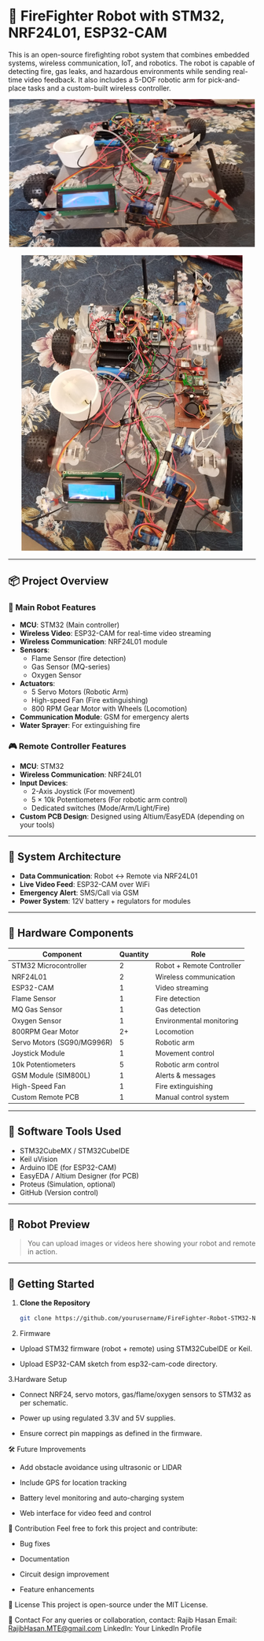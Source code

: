 # 🚒 FireFighter Robot with STM32, NRF24L01, ESP32-CAM

This is an open-source firefighting robot system that combines embedded systems, wireless communication, IoT, and robotics. The robot is capable of detecting fire, gas leaks, and hazardous environments while sending real-time video feedback. It also includes a 5-DOF robotic arm for pick-and-place tasks and a custom-built wireless controller.
<p align="center">
  <img src="DOCS/Image/robot-pic-1.jpg" alt="Pinout" width="500" height="300">
</p>

<p align="center">
  <a href="https://www.facebook.com/share/v/1G7Pu5FVEB/" target="_blank">
    <img src="DOCS/Image/robot-pic-2.jpg" alt="Click to watch on Facebook" width="450">
  </a>
</p>

---

## 📦 Project Overview

### 🤖 Main Robot Features
- **MCU**: STM32 (Main controller)
- **Wireless Video**: ESP32-CAM for real-time video streaming
- **Wireless Communication**: NRF24L01 module
- **Sensors**:
  - Flame Sensor (fire detection)
  - Gas Sensor (MQ-series)
  - Oxygen Sensor
- **Actuators**:
  - 5 Servo Motors (Robotic Arm)
  - High-speed Fan (Fire extinguishing)
  - 800 RPM Gear Motor with Wheels (Locomotion)
- **Communication Module**: GSM for emergency alerts
- **Water Sprayer**: For extinguishing fire

### 🎮 Remote Controller Features
- **MCU**: STM32
- **Wireless Communication**: NRF24L01
- **Input Devices**:
  - 2-Axis Joystick (For movement)
  - 5 × 10k Potentiometers (For robotic arm control)
  - Dedicated switches (Mode/Arm/Light/Fire)
- **Custom PCB Design**: Designed using Altium/EasyEDA (depending on your tools)

---

## 🧠 System Architecture

- **Data Communication**: Robot ↔ Remote via NRF24L01
- **Live Video Feed**: ESP32-CAM over WiFi
- **Emergency Alert**: SMS/Call via GSM
- **Power System**: 12V battery + regulators for modules

---

## 🧰 Hardware Components

| Component              | Quantity | Role                     |
|------------------------|----------|--------------------------|
| STM32 Microcontroller  | 2        | Robot + Remote Controller|
| NRF24L01               | 2        | Wireless communication   |
| ESP32-CAM              | 1        | Video streaming          |
| Flame Sensor           | 1        | Fire detection           |
| MQ Gas Sensor          | 1        | Gas detection            |
| Oxygen Sensor          | 1        | Environmental monitoring |
| 800RPM Gear Motor      | 2+       | Locomotion               |
| Servo Motors (SG90/MG996R) | 5    | Robotic arm              |
| Joystick Module        | 1        | Movement control         |
| 10k Potentiometers     | 5        | Robotic arm control      |
| GSM Module (SIM800L)   | 1        | Alerts & messages        |
| High-Speed Fan         | 1        | Fire extinguishing       |
| Custom Remote PCB      | 1        | Manual control system    |

---

## 🔧 Software Tools Used

- STM32CubeMX / STM32CubeIDE
- Keil uVision
- Arduino IDE (for ESP32-CAM)
- EasyEDA / Altium Designer (for PCB)
- Proteus (Simulation, optional)
- GitHub (Version control)

---

## 📸 Robot Preview

> You can upload images or videos here showing your robot and remote in action.

---

## 🚀 Getting Started

1. **Clone the Repository**
   ```bash
   git clone https://github.com/yourusername/FireFighter-Robot-STM32-NRF24-ESP32CAM.git
2. Firmware

- Upload STM32 firmware (robot + remote) using STM32CubeIDE or Keil.

- Upload ESP32-CAM sketch from esp32-cam-code directory.

3.Hardware Setup

- Connect NRF24, servo motors, gas/flame/oxygen sensors to STM32 as per schematic.

- Power up using regulated 3.3V and 5V supplies.

- Ensure correct pin mappings as defined in the firmware.

🛠 Future Improvements
- Add obstacle avoidance using ultrasonic or LIDAR

- Include GPS for location tracking

- Battery level monitoring and auto-charging system

- Web interface for video feed and control

🙌 Contribution
Feel free to fork this project and contribute:

- Bug fixes

- Documentation

- Circuit design improvement

- Feature enhancements

📄 License
This project is open-source under the MIT License.

💬 Contact
For any queries or collaboration, contact:
Rajib Hasan
Email: RajibHasan.MTE@gmail.com
LinkedIn: Your LinkedIn Profile

